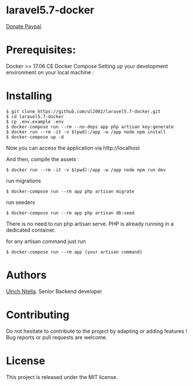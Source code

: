 # laravel5.7-docker
 [Donate Paypal](https://paypal.me/ulrich2002).

# Prerequisites:

Docker >= 17.06 CE
Docker Compose
Setting up your development environment on your local machine :


# Installing
```
$ git clone https://github.com/ul2002/laravel5.7-docker.git
$ cd laravel5.7-docker
$ cp .env.example .env
$ docker-compose run --rm --no-deps app php artisan key:generate
$ docker run --rm -it -v $(pwd):/app -w /app node npm install
$ docker-compose up -d
```

 
Now you can access the application via http://localhost

And then, compile the assets :
```
$ docker run --rm -it -v $(pwd):/app -w /app node npm run dev
```

run migrations
```
$ docker-compose run --rm app php artisan migrate 
```

run seeders 
```
$ docker-compose run --rm app php artisan db:seed 
```

There is no need to run php artisan serve. PHP is already running in a dedicated container.

for any artisan command just run
```
$ docker-compose run --rm app (your artisan command)
```
# Authors
  [Ulrich Ntella](https://www.linkedin.com/in/ulrichsoft/). Senior Backend developer

# Contributing
Do not hesitate to contribute to the project by adapting or adding features ! Bug reports or pull requests are welcome.

# License
This project is released under the MIT license.


